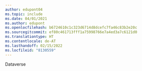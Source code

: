 ```yaml
---
author: edupont04
ms.topic: include
ms.date: 04/01/2021
ms.author: edupont
ms.openlocfilehash: b6724610c1c323d6714d8dcefc7fa46c83b2e20c
ms.sourcegitcommit: ef80c461713fff1a75998766e7a4ed3a7c6121d0
ms.translationtype: HT
ms.contentlocale: de-AT
ms.lasthandoff: 02/15/2022
ms.locfileid: "8130559"
---
```

Dataverse